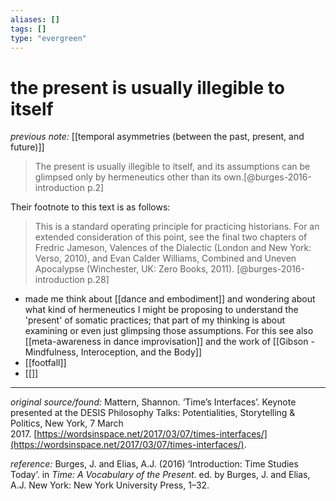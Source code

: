 ```yaml
---
aliases: []
tags: []
type: "evergreen"
---
```


# the present is usually illegible to itself

_previous note:_ [[temporal asymmetries (between the past, present, and future)]]

> The present is usually illegible to itself, and its assumptions can be glimpsed only by hermeneutics other than its own.[@burges-2016-introduction p.2]


Their footnote to this text is as follows:

> This is a standard operating principle for practicing historians. For an extended consideration of this point, see the final two chapters of Fredric Jameson, Valences of the Dialectic (London and New York: Verso, 2010), and Evan Calder Williams, Combined and Uneven Apocalypse (Winchester, UK: Zero Books, 2011). [@burges-2016-introduction p.28]

- made me think about [[dance and embodiment]] and wondering about what kind of hermeneutics I might be proposing to understand the 'present' of somatic practices; that part of my thinking is about examining or even just glimpsing those assumptions. For this see also [[meta-awareness in dance improvisation]] and the work of [[Gibson - Mindfulness, Interoception, and the Body]]
- [[footfall]]
- [[]]

---

_original source/found:_ Mattern, Shannon. ‘Time’s Interfaces’. Keynote presented at the DESIS Philosophy Talks: Potentialities, Storytelling & Politics, New York, 7 March 2017. [https://wordsinspace.net/2017/03/07/times-interfaces/](https://wordsinspace.net/2017/03/07/times-interfaces/).

_reference:_ Burges, J. and Elias, A.J. (2016) ‘Introduction: Time Studies Today’. in _Time: A Vocabulary of the Present_. ed. by Burges, J. and Elias, A.J. New York: New York University Press, 1–32.




